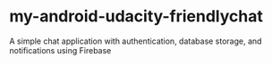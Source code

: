 # my-android-udacity-friendlychat
A simple chat application with authentication, database storage, and notifications using Firebase
